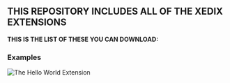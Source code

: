 ## THIS REPOSITORY INCLUDES ALL OF THE XEDIX EXTENSIONS
**THIS IS THE LIST OF THESE YOU CAN DOWNLOAD:**

### Examples
![The Hello World Extension](https://github.com/mostypc123/xedix-extensions/tree/main/extensions/extension-example)
